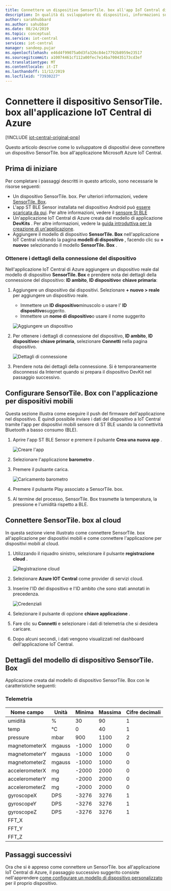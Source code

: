 ```yaml
---
title: Connettere un dispositivo SensorTile. box all'app IoT Central di Azure | Microsoft Docs
description: In qualità di sviluppatore di dispositivi, informazioni su come connettere un dispositivo SensorTile. box all'applicazione IoT Central di Azure.
author: sarahhubbard
ms.author: sahubbar
ms.date: 08/24/2019
ms.topic: conceptual
ms.service: iot-central
services: iot-central
manager: sandeep.pujar
ms.openlocfilehash: e46d4f99075a0d3fa326c84e17792b8959e23517
ms.sourcegitcommit: a10074461cf112a00fec7e14ba700435173cd3ef
ms.translationtype: MT
ms.contentlocale: it-IT
ms.lasthandoff: 11/12/2019
ms.locfileid: "73930227"
---
```

# <a name="connect-sensortilebox-device-to-your-azure-iot-central-application"></a>Connettere il dispositivo SensorTile. box all'applicazione IoT Central di Azure

[!INCLUDE [iot-central-original-pnp](../../../includes/iot-central-original-pnp-note.md)]

Questo articolo descrive come lo sviluppatore di dispositivi deve connettere un dispositivo SensorTile. box all'applicazione Microsoft Azure IoT Central.

## <a name="before-you-begin"></a>Prima di iniziare

Per completare i passaggi descritti in questo articolo, sono necessarie le risorse seguenti:

* Un dispositivo SensorTile. box. Per ulteriori informazioni, vedere [SensorTile. Box](https://www.st.com/content/st_com/en/products/evaluation-tools/product-evaluation-tools/mems-motion-sensor-eval-boards/steval-mksbox1v1.html).
* L'app ST BLE Sensor installata nel dispositivo Android può [essere scaricata da qui](https://play.google.com/store/apps/details?id=com.st.bluems). Per altre informazioni, vedere il [sensore St BLE](https://www.st.com/stblesensor)
* Un'applicazione IoT Central di Azure creata dal modello di applicazione **DevKits** . Per altre informazioni, vedere la [guida introduttiva per la creazione di un'applicazione](quick-deploy-iot-central.md).
* Aggiungere il modello di dispositivo **SensorTile. Box** nell'applicazione IoT Central visitando la pagina **modelli di dispositivo** , facendo clic su **+ nuovo**e selezionando il modello **SensorTile. Box** .

### <a name="get-your-device-connection-details"></a>Ottenere i dettagli della connessione del dispositivo

Nell'applicazione IoT Central di Azure aggiungere un dispositivo reale dal modello di dispositivo **SensorTile. Box** e prendere nota dei dettagli della connessione del dispositivo: **ID ambito**, **ID dispositivo**e **chiave primaria**:

1. Aggiungere un dispositivo dai dispositivi. Selezionare **+ nuovo > reale** per aggiungere un dispositivo reale.

    * Immettere un **ID dispositivo**minuscolo o usare l' **ID dispositivo**suggerito.
    * Immettere un **nome di dispositivo**o usare il nome suggerito

    ![Aggiungere un dispositivo](media/howto-connect-sensortile/real-device.png)

1. Per ottenere i dettagli di connessione del dispositivo, **ID ambito**, **ID dispositivo**e **chiave primaria**, selezionare **Connetti** nella pagina dispositivo.

    ![Dettagli di connessione](media/howto-connect-sensortile/connect-device.png)

1. Prendere nota dei dettagli della connessione. Si è temporaneamente disconnessi da Internet quando si prepara il dispositivo DevKit nel passaggio successivo.

## <a name="set-up-the-sensortilebox-with-the-mobile-application"></a>Configurare SensorTile. Box con l'applicazione per dispositivi mobili

Questa sezione illustra come eseguire il push del firmware dell'applicazione nel dispositivo. È quindi possibile inviare i dati del dispositivo a IoT Central tramite l'app per dispositivi mobili sensore di ST BLE usando la connettività Bluetooth a basso consumo (BLE).

1. Aprire l'app ST BLE Sensor e premere il pulsante **Crea una nuova app** .

    ![Creare l'app](media/howto-connect-sensortile/create-app.png)

1. Selezionare l'applicazione **barometro** .
1. Premere il pulsante carica.

    ![Caricamento barometro](media/howto-connect-sensortile/barometer-upload.png)

1. Premere il pulsante Play associato a SensorTile. box.
1. Al termine del processo, SensorTile. Box trasmette la temperatura, la pressione e l'umidità rispetto a BLE.

## <a name="connect-the-sensortilebox-to-the-cloud"></a>Connettere SensorTile. box al cloud

In questa sezione viene illustrato come connettere SensorTile. box all'applicazione per dispositivi mobili e come connettere l'applicazione per dispositivi mobili al cloud.

1. Utilizzando il riquadro sinistro, selezionare il pulsante **registrazione cloud** .

    ![Registrazione cloud](media/howto-connect-sensortile/cloud-logging.png)

1. Selezionare **Azure IOT Central** come provider di servizi cloud.
1. Inserire l'ID del dispositivo e l'ID ambito che sono stati annotati in precedenza.

    ![Credenziali](media/howto-connect-sensortile/credentials.png)

1. Selezionare il pulsante di opzione **chiave applicazione** .
1. Fare clic su **Connetti** e selezionare i dati di telemetria che si desidera caricare.
1. Dopo alcuni secondi, i dati vengono visualizzati nel dashboard dell'applicazione IoT Central.

## <a name="sensortilebox-device-template-details"></a>Dettagli del modello di dispositivo SensorTile. Box

Applicazione creata dal modello di dispositivo SensorTile. Box con le caratteristiche seguenti:

### <a name="telemetry"></a>Telemetria

| Nome campo     | Unità  | Minima | Massima | Cifre decimali |
| -------------- | ------ | ------- | ------- | -------------- |
| umidità       | %      | 30       | 90     | 1              |
| temp           | °C     | 0     | 40     | 1              |
| pressure       | mbar    | 900     | 1100    | 2              |
| magnetometerX  | mgauss | -1000   | 1000    | 0              |
| magnetometerY  | mgauss | -1000   | 1000    | 0              |
| magnetometerZ  | mgauss | -1000   | 1000    | 0              |
| accelerometerX | mg     | -2000   | 2000    | 0              |
| accelerometerY | mg     | -2000   | 2000    | 0              |
| accelerometerZ | mg     | -2000   | 2000    | 0              |
| gyroscopeX     | DPS   | -3276   | 3276    | 1              |
| gyroscopeY     | DPS   | -3276   | 3276    | 1              |
| gyroscopeZ     | DPS   | -3276   | 3276    | 1              |
| FFT_X     |    |    |     |               |
| FFT_Y     |    |    |     |               |
| FFT_Z     |    |    |     |               |

## <a name="next-steps"></a>Passaggi successivi

Ora che si è appreso come connettere un SensorTile. box all'applicazione IoT Central di Azure, il passaggio successivo suggerito consiste nell'apprendere [come configurare un modello di dispositivo personalizzato](howto-set-up-template.md) per il proprio dispositivo.
